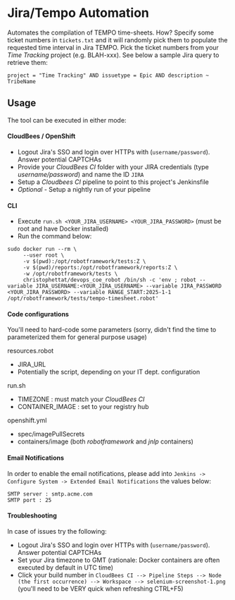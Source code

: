 # Jira/Tempo Automation
Automates the compilation of TEMPO time-sheets.
How? Specify some ticket numbers in `tickets.txt` and it will randomly pick them to populate the requested time interval in Jira TEMPO.
Pick the ticket numbers from your _Time Tracking_ project (e.g. BLAH-xxx). See below a sample Jira query to retrieve them:
```
project = "Time Tracking" AND issuetype = Epic AND description ~ TribeName
```

## Usage
The tool can be executed in either mode:

#### CloudBees / OpenShift
* Logout Jira's SSO and login over HTTPs with (`username/password`). Answer potential CAPTCHAs
* Provide your _CloudBees CI_ folder with your JIRA credentials (type _username/password_) and name the ID `JIRA`
* Setup a _Cloudbees CI_ pipeline to point to this project's Jenkinsfile
* _Optional_ - Setup a nightly run of your pipeline

#### CLI
* Execute `run.sh <YOUR_JIRA_USERNAME> <YOUR_JIRA_PASSWORD>` (must be root and have Docker installed)
* Run the command below:
```
sudo docker run --rm \
     --user root \
     -v $(pwd):/opt/robotframework/tests:Z \
     -v $(pwd)/reports:/opt/robotframework/reports:Z \
     -w /opt/robotframework/tests \
     christophettat/devops_coe_robot /bin/sh -c 'env ; robot --variable JIRA_USERNAME:<YOUR_JIRA_USERNAME> --variable JIRA_PASSWORD <YOUR_JIRA_PASSWORD> --variable RANGE_START:2025-1-1 /opt/robotframework/tests/tempo-timesheet.robot'
```

#### Code configurations
You'll need to hard-code some parameters (sorry, didn't find the time to parameterized them for general purpose usage)

resources.robot
* JIRA_URL
* Potentially the script, depending on your IT dept. configuration

run.sh
* TIMEZONE : must match your _CloudBees CI_
* CONTAINER_IMAGE : set to your registry hub

openshift.yml
* spec/imagePullSecrets
* containers/image (both _robotframework_ and _jnlp_ containers)

#### Email Notifications
In order to enable the email notifications, please add into `Jenkins -> Configure System -> Extended Email Notifications` the values below:
```
SMTP server : smtp.acme.com
SMTP port : 25
```

#### Troubleshooting
In case of issues try the following:
* Logout Jira's SSO and login over HTTPs with (`username/password`). Answer potential CAPTCHAs
* Set your Jira timezone to GMT (rationale: Docker containers are often executed by default in UTC time)
* Click your build number in `CloudBees CI --> Pipeline Steps --> Node (the first occurrence) --> Workspace --> selenium-screenshot-1.png` (you'll need to be VERY quick when refreshing CTRL+F5)
